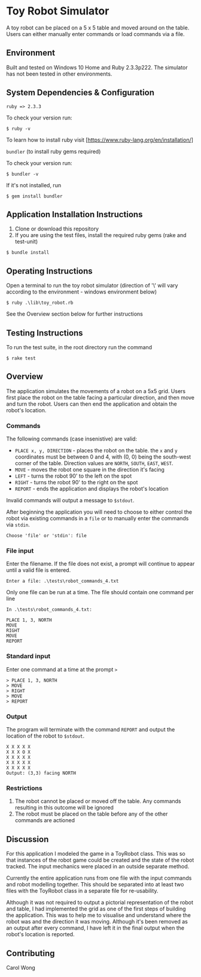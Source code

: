 # Toy Robot Simulator
A toy robot can be placed on a 5 x 5 table and moved around on the table. Users can either manually enter commands or load commands via a file. 

## Environment
Built and tested on Windows 10 Home and Ruby 2.3.3p222. The simulator has not been tested in other environments.

## System Dependencies & Configuration
`ruby => 2.3.3`

To check your version run: 

```
$ ruby -v
```

To learn how to install ruby visit [https://www.ruby-lang.org/en/installation/]

`bundler` (to install ruby gems required)

To check your version run: 

```
$ bundler -v
```

If it's not installed, run 

```
$ gem install bundler
```

## Application Installation Instructions
1. Clone or download this repository
2. If you are using the test files, install the required ruby gems (rake and test-unit)

```
$ bundle install
```

## Operating Instructions

Open a terminal to run the toy robot simulator (direction of '\\' will vary according to the environment - windows environment below)

```
$ ruby .\lib\toy_robot.rb
```

See the Overview section below for further instructions


## Testing Instructions

To run the test suite, in the root directory run the command

```
$ rake test
```

## Overview

The application simulates the movements of a robot on a 5x5 grid. Users first place the robot on the table facing a particular direction, and then move and turn the robot.  Users can then end the application and obtain the robot's location.

### Commands  

The following commands (case insenistive) are valid:

* `PLACE x, y, DIRECTION` - places the robot on the table. the `x` and `y` coordinates must be between 0 and 4, with (0, 0) being the south-west corner of the table. Direction values are `NORTH`, `SOUTH`, `EAST`, `WEST`. 
* `MOVE` - moves the robot one square in the direction it's facing
* `LEFT` - turns the robot 90' to the left on the spot
* `RIGHT` - turns the robot 90' to the right on the spot
* `REPORT` - ends the application and displays the robot's location

Invalid commands will output a message to `$stdout`.

After beginning the application you will need to choose to either control the robot via existing commands in a `file` or to manually enter the commands via `stdin`.

```
Choose 'file' or 'stdin': file
```

### File input
Enter the filename. If the file does not exist, a prompt will continue to appear until a valid file is entered. 

```
Enter a file: .\tests\robot_commands_4.txt
``` 

Only one file can be run at a time.
The file should contain one command per line

```
In .\tests\robot_commands_4.txt:

PLACE 1, 3, NORTH
MOVE
RIGHT
MOVE
REPORT
```

### Standard input
Enter one command at a time at the prompt `>`

```
> PLACE 1, 3, NORTH
> MOVE
> RIGHT
> MOVE
> REPORT
```
### Output
The program will terminate with the command `REPORT` and output the location of the robot to `$stdout`.

```
X X X X X
X X X O X
X X X X X
X X X X X
X X X X X
Output: (3,3) facing NORTH
```

### Restrictions
1. The robot cannot be placed or moved off the table. Any commands resulting in this outcome will be ignored
2. The robot must be placed on the table before any of the other commands are actioned

## Discussion
For this application I modeled the game in a ToyRobot class. This was so that instances of the robot game could be created and the state of the robot tracked. The input mechanics were placed in an outside separate method.

Currently the entire application runs from one file with the input commands and robot modelling together. This should be separated into at least two files with the ToyRobot class in a separate file for re-usability. 

Although it was not required to output a pictorial representation of the robot and table, I had implemented the grid as one of the first steps of building the application. This was to help me to visualise and understand where the robot was and the direction it was moving. Although it's been removed as an output after every command, I have left it in the final output when the robot's location is reported.


## Contributing
Carol Wong
